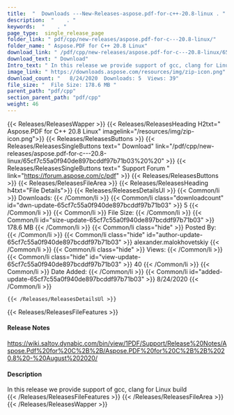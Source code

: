 ```yaml
---
title:  "  Downloads ---New-Releases-aspose.pdf-for-c++-20.8-linux . " 
description:  "    . " 
keywords:  "    . " 
page_type:  single_release_page
folder_link: " pdf/cpp/new-releases/aspose.pdf-for-c---20.8-linux/"
folder_name: " Aspose.PDF for C++ 20.8 Linux"
download_link: " /pdf/cpp/new-releases/aspose.pdf-for-c---20.8-linux/65cf7c55a0f940de897bcddf97b71b03"
download_text: " Download"
Intro_text: " In this release we provide support of gcc, clang for Linux build"
image_link: " https://downloads.aspose.com/resources/img/zip-icon.png"
download_count: "   8/24/2020  Downloads: 5  Views: 39"
file_size: "  File Size: 178.6 MB "
parent_path: "pdf/cpp"
section_parent_path: "pdf/cpp"
weight: 46 
---
```


{{< Releases/ReleasesWapper >}}
  {{< Releases/ReleasesHeading H2txt=" Aspose.PDF for C++ 20.8 Linux" imagelink="/resources/img/zip-icon.png">}}
  {{< Releases/ReleasesButtons >}}
    {{< Releases/ReleasesSingleButtons text=" Download" link="/pdf/cpp/new-releases/aspose.pdf-for-c---20.8-linux/65cf7c55a0f940de897bcddf97b71b03%20%20" >}}
    {{< Releases/ReleasesSingleButtons text=" Support Forum " link="https://forum.aspose.com/c/pdf" >}}
  {{< Releases/ReleasesButtons >}}
  {{< Releases/ReleasesFileArea >}}
    {{< Releases/ReleasesHeading h4txt="File Details">}}
    {{< Releases/ReleasesDetailsUl >}}
            {{< Common/li  >}} Downloads: {{< /Common/li >}} 
      {{< Common/li class="downloadcount" id="dwn-update-65cf7c55a0f940de897bcddf97b71b03" >}} 5 {{< /Common/li >}} 
      {{< Common/li  >}} File Size: {{< /Common/li >}} 
      {{< Common/li id="size-update-65cf7c55a0f940de897bcddf97b71b03" >}} 178.6 MB {{< /Common/li >}} 
      {{< Common/li  class="hide" >}} Posted By: {{< /Common/li >}} 
      {{< Common/li class="hide" id="author-update-65cf7c55a0f940de897bcddf97b71b03" >}} alexander.malokhovetskiy {{< /Common/li >}} 
      {{< Common/li class="hide"  >}} Views: {{< /Common/li >}} 
      {{< Common/li class="hide" id="view-update-65cf7c55a0f940de897bcddf97b71b03" >}} 40 {{< /Common/li >}} 
      {{< Common/li  >}} Date Added: {{< /Common/li >}} 
      {{< Common/li id="added-update-65cf7c55a0f940de897bcddf97b71b03" >}} 8/24/2020 {{< /Common/li >}} 

    {{< /Releases/ReleasesDetailsUl >}}

  {{< Releases/ReleasesFileFeatures >}}
      <h4>Release Notes</h4><div><a href="https://wiki.saltov.dynabic.com/bin/view/1PDF/Support/Release%20Notes/Aspose.Pdf%20for%20C%2B%2B/Aspose.PDF%20for%20C%2B%2B%2020.8%20-%20August%202020/">https://wiki.saltov.dynabic.com/bin/view/1PDF/Support/Release%20Notes/Aspose.Pdf%20for%20C%2B%2B/Aspose.PDF%20for%20C%2B%2B%2020.8%20-%20August%202020/</a></div><h4>Description</h4><div class="HTMLDescription">In this release we provide support of gcc, clang for Linux build</div>
  {{< /Releases/ReleasesFileFeatures >}}
 {{< /Releases/ReleasesFileArea >}}
{{< /Releases/ReleasesWapper >}}


